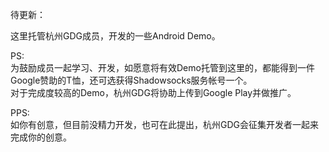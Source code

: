 待更新：

这里托管杭州GDG成员，开发的一些Android Demo。

PS:  
为鼓励成员一起学习、开发，如愿意将有效Demo托管到这里的，都能得到一件Google赞助的T恤，还可选获得Shadowsocks服务帐号一个。  
对于完成度较高的Demo，杭州GDG将协助上传到Google Play并做推广。  

PPS:  
如你有创意，但目前没精力开发，也可在此提出，杭州GDG会征集开发者一起来完成你的创意。
